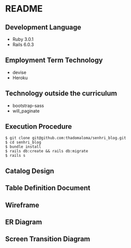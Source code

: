 # README						

## Development Language

* Ruby 3.0.1
* Rails 6.0.3

## Employment Term Technology

* devise
* Heroku

## Technology outside the curriculum

* bootstrap-sass
* will_paginate

## Execution Procedure

```
$ git clone git@github.com:thadomaloma/senhri_blog.git
$ cd senhri_blog
$ bundle install
$ rails db:create && rails db:migrate
$ rails s
```

## Catalog Design

## Table Definition Document

## Wireframe

## ER Diagram

## Screen Transition Diagram
